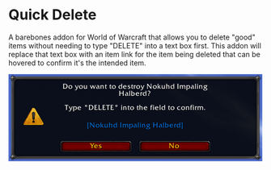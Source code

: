Quick Delete
============

A barebones addon for World of Warcraft that allows you to delete "good" items
without needing to type "DELETE" into a text box first. This addon will replace
that text box with an item link for the item being deleted that can be hovered
to confirm it's the intended item.

![example dialog](example1.png)
